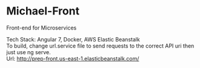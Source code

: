 # Michael-Front
Front-end for Microservices

Tech Stack: Angular 7, Docker, AWS Elastic Beanstalk <br>
To build, change url.service file to send requests to the correct API uri then just use ng serve. <br>
Url: http://prep-front.us-east-1.elasticbeanstalk.com/ <br>
